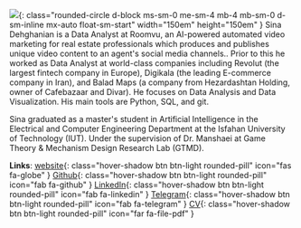 ![](https://github.com/DehghanianSina.png){: class="rounded-circle d-block ms-sm-0 me-sm-4 mb-4 mb-sm-0 d-sm-inline mx-auto float-sm-start"  width="150em" height="150em" }
Sina Dehghanian is a Data Analyst at Roomvu, an AI-powered automated video marketing for real estate professionals which produces and publishes unique video content to an agent's social media channels.. 
Prior to this he worked as Data Analyst at world-class companies including Revolut (the largest fintech company in Europe), Digikala (the leading E-commerce company in Iran), and Balad Maps (a company from Hezardashtan Holding, owner of Cafebazaar and Divar).
He focuses on Data Analysis and Data Visualization. His main tools are Python, SQL, and git.

Sina graduated as a master's student in Artificial Intelligence in the Electrical and Computer Engineering Department at the Isfahan University of Technology (IUT). Under the supervision of Dr. Manshaei at Game Theory & Mechanism Design Research Lab (GTMD). 

**Links**: [website](https://dehghanian.ece.iut.ac.ir/){: class="hover-shadow btn btn-light rounded-pill" icon="fas fa-globe" }  [Github](https://github.com/DehghanianSina){: class="hover-shadow btn btn-light rounded-pill" icon="fab fa-github" }  [LinkedIn](https://linkedin.com/in/SinaDehghanian){: class="hover-shadow btn btn-light rounded-pill" icon="fab fa-linkedin" }  [Telegram](https://t.me/Dehghanian_Sina){: class="hover-shadow btn btn-light rounded-pill" icon="fab fa-telegram" }  [CV](https://drive.google.com/){: class="hover-shadow btn btn-light rounded-pill" icon="far fa-file-pdf" }